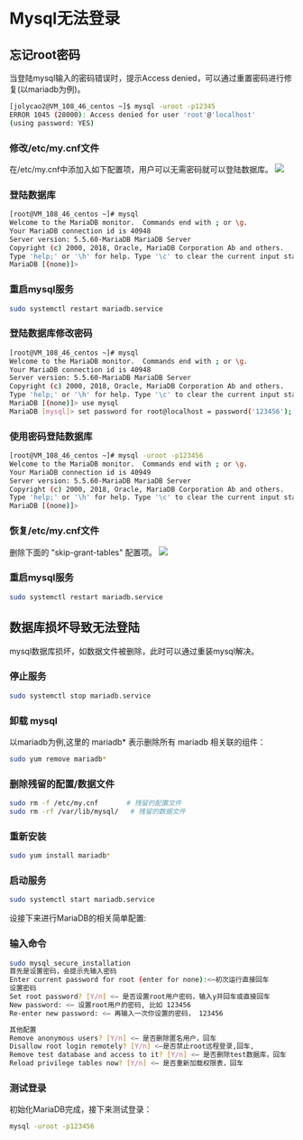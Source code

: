 # Mysql无法登录
## 忘记root密码
当登陆mysql输入的密码错误时，提示Access denied，可以通过重置密码进行修复(以mariadb为例)。
```Bash
[jolycao2@VM_108_46_centos ~]$ mysql -uroot -p12345
ERROR 1045 (28000): Access denied for user 'root'@'localhost' 
(using password: YES)
```
### 修改/etc/my.cnf文件
在/etc/my.cnf中添加入如下配置项，用户可以无需密码就可以登陆数据库。
![](../images/others/mysqlAccessDenied_cnf.png)<br/>

### 登陆数据库
```Bash
[root@VM_108_46_centos ~]# mysql
Welcome to the MariaDB monitor.  Commands end with ; or \g.
Your MariaDB connection id is 40948
Server version: 5.5.60-MariaDB MariaDB Server
Copyright (c) 2000, 2018, Oracle, MariaDB Corporation Ab and others.
Type 'help;' or '\h' for help. Type '\c' to clear the current input statement.
MariaDB [(none)]>
```

### 重启mysql服务
```Bash
sudo systemctl restart mariadb.service
```

### 登陆数据库修改密码
```Bash
[root@VM_108_46_centos ~]# mysql
Welcome to the MariaDB monitor.  Commands end with ; or \g.
Your MariaDB connection id is 40948
Server version: 5.5.60-MariaDB MariaDB Server
Copyright (c) 2000, 2018, Oracle, MariaDB Corporation Ab and others.
Type 'help;' or '\h' for help. Type '\c' to clear the current input statement.
MariaDB [(none)]> use mysql
MariaDB [mysql]> set password for root@localhost = password('123456');
```

### 使用密码登陆数据库
```Bash
[root@VM_108_46_centos ~]# mysql -uroot -p123456
Welcome to the MariaDB monitor.  Commands end with ; or \g.
Your MariaDB connection id is 40949
Server version: 5.5.60-MariaDB MariaDB Server
Copyright (c) 2000, 2018, Oracle, MariaDB Corporation Ab and others.
Type 'help;' or '\h' for help. Type '\c' to clear the current input statement.
MariaDB [(none)]>
```

### 恢复/etc/my.cnf文件
删除下面的 "skip-grant-tables" 配置项。
![](../images/others/mysqlAccessDenied_cnf.png)<br/>

### 重启mysql服务
```Bash
sudo systemctl restart mariadb.service
```

## 数据库损坏导致无法登陆
mysql数据库损坏，如数据文件被删除，此时可以通过重装mysql解决。

### 停止服务
```Bash
sudo systemctl stop mariadb.service
```

### 卸载 mysql
以mariadb为例,这里的 mariadb* 表示删除所有 mariadb 相关联的组件：
```Bash
sudo yum remove mariadb*
```

### 删除残留的配置/数据文件
```Bash
sudo rm -f /etc/my.cnf       # 残留的配置文件
sudo rm -rf /var/lib/mysql/   # 残留的数据文件
````

### 重新安装
```Bash
sudo yum install mariadb*
```

### 启动服务
```Bash
sudo systemctl start mariadb.service
```

设接下来进行MariaDB的相关简单配置:
### 输入命令
```Bash
sudo mysql_secure_installation
首先是设置密码，会提示先输入密码
Enter current password for root (enter for none):<–初次运行直接回车
设置密码
Set root password? [Y/n] <– 是否设置root用户密码，输入y并回车或直接回车
New password: <– 设置root用户的密码, 比如 123456
Re-enter new password: <– 再输入一次你设置的密码， 123456

其他配置
Remove anonymous users? [Y/n] <– 是否删除匿名用户，回车
Disallow root login remotely? [Y/n] <–是否禁止root远程登录,回车,
Remove test database and access to it? [Y/n] <– 是否删除test数据库，回车
Reload privilege tables now? [Y/n] <– 是否重新加载权限表，回车
```

### 测试登录
初始化MariaDB完成，接下来测试登录：
```Bash
mysql -uroot -p123456
```

